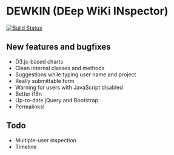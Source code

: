 DEWKIN (DEep WiKi INspector)
======
[![Build Status](https://travis-ci.org/ricordisamoa/dewkin.svg?branch=master)](https://travis-ci.org/ricordisamoa/dewkin)

New features and bugfixes
------
* D3.js-based charts
* Clean internal classes and methods
* Suggestions while typing user name and project
* Really submittable form
* Warning for users with JavaScript disabled
* Better i18n
* Up-to-date jQuery and Bootstrap
* Permalinks!

Todo
------
* Multiple-user inspection
* Timeline
